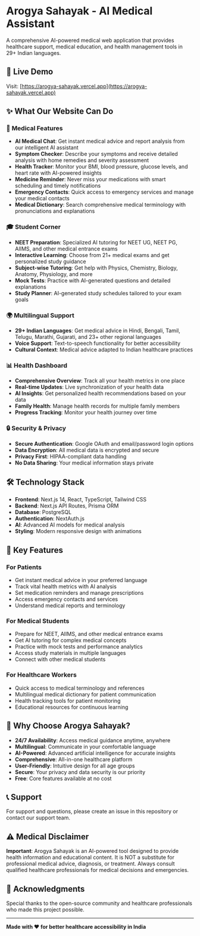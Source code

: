# Arogya Sahayak - AI Medical Assistant

A comprehensive AI-powered medical web application that provides healthcare support, medical education, and health management tools in 29+ Indian languages.

## 🚀 Live Demo

Visit: [https://arogya-sahayak.vercel.app](https://arogya-sahayak.vercel.app)

## ✨ What Our Website Can Do

### 🏥 **Medical Features**
- **AI Medical Chat**: Get instant medical advice and report analysis from our intelligent AI assistant
- **Symptom Checker**: Describe your symptoms and receive detailed analysis with home remedies and severity assessment
- **Health Tracker**: Monitor your BMI, blood pressure, glucose levels, and heart rate with AI-powered insights
- **Medicine Reminder**: Never miss your medications with smart scheduling and timely notifications
- **Emergency Contacts**: Quick access to emergency services and manage your medical contacts
- **Medical Dictionary**: Search comprehensive medical terminology with pronunciations and explanations

### 🎓 **Student Corner**
- **NEET Preparation**: Specialized AI tutoring for NEET UG, NEET PG, AIIMS, and other medical entrance exams
- **Interactive Learning**: Choose from 21+ medical exams and get personalized study guidance
- **Subject-wise Tutoring**: Get help with Physics, Chemistry, Biology, Anatomy, Physiology, and more
- **Mock Tests**: Practice with AI-generated questions and detailed explanations
- **Study Planner**: AI-generated study schedules tailored to your exam goals

### 🌍 **Multilingual Support**
- **29+ Indian Languages**: Get medical advice in Hindi, Bengali, Tamil, Telugu, Marathi, Gujarati, and 23+ other regional languages
- **Voice Support**: Text-to-speech functionality for better accessibility
- **Cultural Context**: Medical advice adapted to Indian healthcare practices

### 📊 **Health Dashboard**
- **Comprehensive Overview**: Track all your health metrics in one place
- **Real-time Updates**: Live synchronization of your health data
- **AI Insights**: Get personalized health recommendations based on your data
- **Family Health**: Manage health records for multiple family members
- **Progress Tracking**: Monitor your health journey over time

### 🔒 **Security & Privacy**
- **Secure Authentication**: Google OAuth and email/password login options
- **Data Encryption**: All medical data is encrypted and secure
- **Privacy First**: HIPAA-compliant data handling
- **No Data Sharing**: Your medical information stays private

## 🛠️ Technology Stack

- **Frontend**: Next.js 14, React, TypeScript, Tailwind CSS
- **Backend**: Next.js API Routes, Prisma ORM
- **Database**: PostgreSQL
- **Authentication**: NextAuth.js
- **AI**: Advanced AI models for medical analysis
- **Styling**: Modern responsive design with animations

## 📱 Key Features

### For Patients
- Get instant medical advice in your preferred language
- Track vital health metrics with AI analysis
- Set medication reminders and manage prescriptions
- Access emergency contacts and services
- Understand medical reports and terminology

### For Medical Students
- Prepare for NEET, AIIMS, and other medical entrance exams
- Get AI tutoring for complex medical concepts
- Practice with mock tests and performance analytics
- Access study materials in multiple languages
- Connect with other medical students

### For Healthcare Workers
- Quick access to medical terminology and references
- Multilingual medical dictionary for patient communication
- Health tracking tools for patient monitoring
- Educational resources for continuous learning

## 🌟 Why Choose Arogya Sahayak?

- **24/7 Availability**: Access medical guidance anytime, anywhere
- **Multilingual**: Communicate in your comfortable language
- **AI-Powered**: Advanced artificial intelligence for accurate insights
- **Comprehensive**: All-in-one healthcare platform
- **User-Friendly**: Intuitive design for all age groups
- **Secure**: Your privacy and data security is our priority
- **Free**: Core features available at no cost

## 📞 Support

For support and questions, please create an issue in this repository or contact our support team.

## ⚠️ Medical Disclaimer

**Important**: Arogya Sahayak is an AI-powered tool designed to provide health information and educational content. It is NOT a substitute for professional medical advice, diagnosis, or treatment. Always consult qualified healthcare professionals for medical decisions and emergencies.

## 🙏 Acknowledgments

Special thanks to the open-source community and healthcare professionals who made this project possible.

---

**Made with ❤️ for better healthcare accessibility in India**